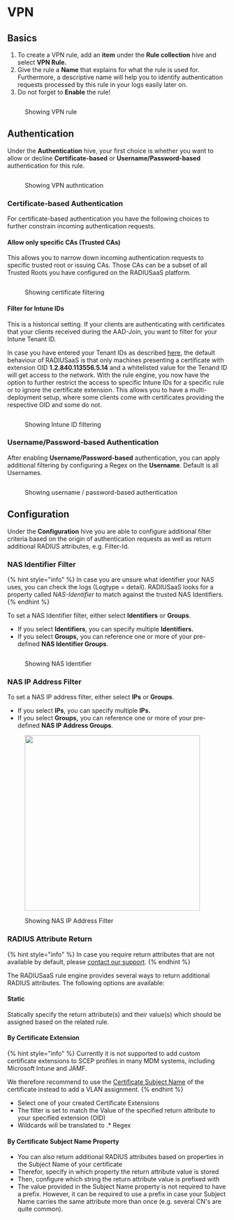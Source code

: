 # VPN

## Basics

1. To create a VPN rule, add an **item** under the **Rule collection** hive and select **VPN Rule.**&#x20;
2. Give the rule a **Name** that explains for what the rule is used for. Furthermore, a descriptive name will help you to identify authentication requests processed by this rule in your logs easily later on.
3. Do not forget to **Enable** the rule!

<figure><img src="../../../../.gitbook/assets/image (5).png" alt=""><figcaption><p>Showing VPN rule</p></figcaption></figure>

## **Authentication**&#x20;

Under the **Authentication** hive, your first choice is whether you want to allow or decline **Certificate-based** or **Username/Password-based** authentication for this rule.

<figure><img src="../../../../.gitbook/assets/image (6).png" alt=""><figcaption><p>Showing VPN authntication</p></figcaption></figure>



### **Certificate-based Authentication**

For certificate-based authentication you have the following choices to further constrain incoming authentication requests.

#### Allow only specific CAs (Trusted CAs)

This allows you to narrow down incoming authentication requests to specific trusted root or issuing CAs. Those CAs can be a subset of all Trusted Roots you have configured on the RADIUSaaS platform.

<figure><img src="../../../../.gitbook/assets/image (7).png" alt=""><figcaption><p>Showing certificate filtering</p></figcaption></figure>

#### Filter for Intune IDs&#x20;

This is a historical setting. If your clients are authenticating with certificates that your clients received during the AAD-Join, you want to filter for your Intune Tenant ID.&#x20;

In case you have entered your Tenant IDs as described [here](../trusted-roots.md#intune-id), the default behaviour of RADIUSaaS is that only machines presenting a certificate with extension OID **1.2.840.113556.5.14** and a whitelisted value for the Tenand ID will get access to the network. With the rule engine, you now have the option to further restrict the access to specific Intune IDs for a specific rule or to ignore the certificate extension. This allows you to have a multi-deployment setup, where some clients come with certificates providing the respective OID and some do not.&#x20;

<figure><img src="../../../../.gitbook/assets/image (8).png" alt=""><figcaption><p>Showing Intune ID filtering</p></figcaption></figure>

### Username/Password-based Authentication

After enabling **Username/Password-based** authentication, you can apply additional filtering by configuring a Regex on the **Username**. Default is all Usernames.

<figure><img src="../../../../.gitbook/assets/image (9).png" alt=""><figcaption><p>Showing username / password-based authentication</p></figcaption></figure>

## Configuration

Under the **Configuration** hive you are able to configure additional filter criteria based on the origin of authentication requests as well as return additional RADIUS attributes, e.g. Filter-Id.

### NAS Identifier Filter

{% hint style="info" %}
In case you are unsure what identifier your NAS uses, you can check the logs (Logtype = detail). RADIUSaaS looks for a property called _NAS-Identifier_ to match against the trusted NAS Identifiers.&#x20;
{% endhint %}

To set a NAS Identifier filter, either select **Identifiers** or **Groups**.&#x20;

* If you select **Identifiers**, you can specify multiple **Identifiers.**
* If you select **Groups,** you can reference one or more of your pre-defined **NAS Identifier Groups**.&#x20;

<figure><img src="../../../../.gitbook/assets/image (2).png" alt=""><figcaption><p>Showing NAS Identifier</p></figcaption></figure>

### NAS IP Address Filter

To set a NAS IP address filter, either select **IPs** or **Groups**.&#x20;

* If you select **IPs**, you can specify multiple **IPs.**
* If you select **Groups,** you can reference one or more of your pre-defined **NAS IP Address Groups**.

<figure><img src="../../../../.gitbook/assets/image (3).png" alt="" width="401"><figcaption><p>Showing NAS IP Address Filter</p></figcaption></figure>

### RADIUS Attribute Return

{% hint style="info" %}
In case you require return attributes that are not available by default, please [contact our support](https://www.radius-as-a-service.com/help/).
{% endhint %}

The RADIUSaaS rule engine provides several ways to return additional RADIUS attributes. The following options are available:

#### Static

Statically specify the return attribute(s) and their value(s) which should be assigned based on the related rule.

#### By Certificate Extension

{% hint style="info" %}
Currently it is not supported to add custom certificate extensions to SCEP profiles in many MDM systems, including Microsoft Intune and JAMF.

We therefore recommend to use the [Certificate Subject Name](vpn.md#by-certificate-subject) of the certificate instead to add a VLAN assignment.
{% endhint %}

* Select one of your created Certificate Extensions
* The filter is set to match the Value of the specified return attribute to your specified extension (OID)
* Wildcards will be translated to .\* Regex

#### By Certificate Subject Name Property

* You can also return additional RADIUS attributes based on properties in the Subject Name of your certificate
* Therefor, specify in which property the return attribute value is stored
* Then, configure which string the return attribute value is prefixed with
* The value provided in the Subject Name property is not required to have a prefix. However, it can be required to use a prefix in case your Subject Name carries the same attribute more than once (e.g. several CN's are quite common).
